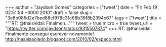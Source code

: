 
+++
author = "Jaydson Gomes"
categories = ["tweet"]
date = "Fri Feb 19 02:51:54 +0000 2010"
draft = false
slug = "3e8b085d2e7bed88cf978c31c68b39f8b2394c67"
tags = ["tweet"]
title = """RT: @thaisvidal: Finalmen..."""
tweet = true
micro = true
tweet_url = "https://twitter.com/jaydson/status/9315507874"
+++
RT: @thaisvidal: Finalmente consegui escrever novamente! http://nasalaaolado.blogspot.com/2010/02/espaco.html
